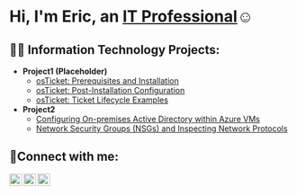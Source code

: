 <h1>Hi, I'm Eric, an <a href="https://www.linkedin.com/in/ericmx365/">IT Professional</a>☺</h1>

<h2>👨‍💻 Information Technology Projects:</h2>

- <b>Project1 (Placeholder)</b>
  - [osTicket: Prerequisites and Installation](https://github.com/ericmx365/osticket-prereqs)
  - [osTicket: Post-Installation Configuration](https://nike.com)
  - [osTicket: Ticket Lifecycle Examples](https://puma.com)
- <b>Project2</b>
  - [Configuring On-premises Active Directory within Azure VMs](https://mcdonalds.com)
  - [Network Security Groups (NSGs) and Inspecting Network Protocols](https://bk.com)
<h2>🤳Connect with me:</h2>

[<img align="left" alt="Eric | Twitter" width="22px" src="https://cdn.jsdelivr.net/npm/simple-icons@v3/icons/twitter.svg" />][twitter]
[<img align="left" alt="Eric | LinkedIn" width="22px" src="https://cdn.jsdelivr.net/npm/simple-icons@v3/icons/linkedin.svg" />][linkedin]
[<img align="left" alt="Eric | Instagram" width="22px" src="https://cdn.jsdelivr.net/npm/simple-icons@v3/icons/instagram.svg" />][instagram]

[twitter]: https://twitter.com/
[instagram]: https://instagram.com/
[linkedin]: https://www.linkedin.com/in/ericmx365/



